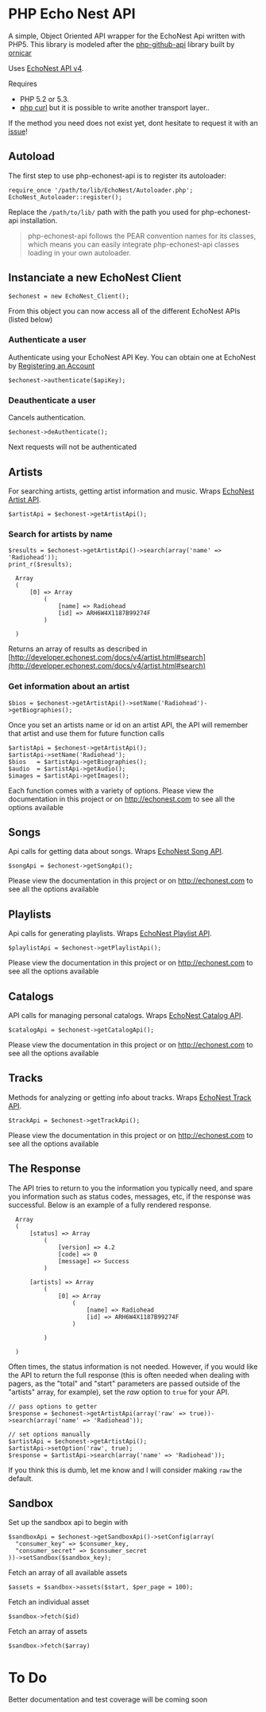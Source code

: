 # PHP Echo Nest API

A simple, Object Oriented API wrapper for the EchoNest Api written with PHP5.
This library is modeled after the [php-github-api](https://github.com/ornicar/php-github-api) library built by [ornicar](https://github.com/ornicar)

Uses [EchoNest API v4](http://developer.echonest.com/docs/v4/).

Requires

 * PHP 5.2 or 5.3.
 * [php curl](http://php.net/manual/en/book.curl.php) but it is possible to write another transport layer..

If the method you need does not exist yet, dont hesitate to request it with an [issue](http://github.com/bshaffer/php-echonest-api/issues)!

## Autoload

The first step to use php-echonest-api is to register its autoloader:

    require_once '/path/to/lib/EchoNest/Autoloader.php';
    EchoNest_Autoloader::register();

Replace the `/path/to/lib/` path with the path you used for php-echonest-api installation.

> php-echonest-api follows the PEAR convention names for its classes, which means you can easily integrate php-echonest-api classes loading in your own autoloader.

## Instanciate a new EchoNest Client

    $echonest = new EchoNest_Client();

From this object you can now access all of the different EchoNest APIs (listed below)

### Authenticate a user

Authenticate using your EchoNest API Key.  You can obtain one at EchoNest by [Registering an Account](http://developer.echonest.com/account/register)

    $echonest->authenticate($apiKey);

### Deauthenticate a user

Cancels authentication.

    $echonest->deAuthenticate();

Next requests will not be authenticated

## Artists

For searching artists, getting artist information and music.
Wraps [EchoNest Artist API](http://developer.echonest.com/docs/v4/artist.html).

    $artistApi = $echonest->getArtistApi();

### Search for artists by name

    $results = $echonest->getArtistApi()->search(array('name' => 'Radiohead'));
    print_r($results);

      Array
      (
          [0] => Array
              (
                  [name] => Radiohead
                  [id] => ARH6W4X1187B99274F
              )

      )

Returns an array of results as described in [http://developer.echonest.com/docs/v4/artist.html#search](http://developer.echonest.com/docs/v4/artist.html#search)

### Get information about an artist

    $bios = $echonest->getArtistApi()->setName('Radiohead')->getBiographies();

Once you set an artists name or id on an artist API, the API will remember that artist and use them for future function calls

    $artistApi = $echonest->getArtistApi();
    $artistApi->setName('Radiohead');
    $bios   = $artistApi->getBiographies();
    $audio  = $artistApi->getAudio();
    $images = $artistApi->getImages();

Each function comes with a variety of options.  Please view the documentation in this project or on http://echonest.com to see all the options available

## Songs

Api calls for getting data about songs.
Wraps [EchoNest Song API](http://developer.echonest.com/docs/v4/song.html).

    $songApi = $echonest->getSongApi();

Please view the documentation in this project or on http://echonest.com to see all the options available

## Playlists

Api calls for generating playlists.
Wraps [EchoNest Playlist API](http://developer.echonest.com/docs/v4/playlist.html).

    $playlistApi = $echonest->getPlaylistApi();

Please view the documentation in this project or on http://echonest.com to see all the options available

## Catalogs

API calls for managing personal catalogs.
Wraps [EchoNest Catalog API](http://developer.echonest.com/docs/v4/catalog.html).

    $catalogApi = $echonest->getCatalogApi();

Please view the documentation in this project or on http://echonest.com to see all the options available

## Tracks

Methods for analyzing or getting info about tracks.
Wraps [EchoNest Track API](http://developer.echonest.com/docs/v4/track.html).

    $trackApi = $echonest->getTrackApi();

Please view the documentation in this project or on http://echonest.com to see all the options available

## The Response

The API tries to return to you the information you typically need, and spare you information such as status codes, messages, etc, if
the response was successful.  Below is an example of a fully rendered response.

      Array
      (
          [status] => Array
              (
                  [version] => 4.2
                  [code] => 0
                  [message] => Success
              )

          [artists] => Array
              (
                  [0] => Array
                      (
                          [name] => Radiohead
                          [id] => ARH6W4X1187B99274F
                      )

              )

      )

Often times, the status information is not needed.  However, if you would like the API to return the full response (this is often
needed when dealing with pagers, as the "total" and "start" parameters are passed outside of the "artists" array, for example),
set the *raw* option to `true` for your API.

    // pass options to getter
    $response = $echonest->getArtistApi(array('raw' => true))->search(array('name' => 'Radiohead'));

    // set options manually
    $artistApi = $echonest->getArtistApi();
    $artistApi->setOption('raw', true);
    $response = $artistApi->search(array('name' => 'Radiohead'));
    
If you think this is dumb, let me know and I will consider making `raw` the default.

## Sandbox

Set up the sandbox api to begin with

    $sandboxApi = $echonest->getSandboxApi()->setConfig(array(
      "consumer_key" => $consumer_key,
      "consumer_secret" => $consumer_secret
    ))->setSandbox($sandbox_key);

Fetch an array of all available assets

    $assets = $sandbox->assets($start, $per_page = 100);

Fetch an individual asset

    $sandbox->fetch($id)

Fetch an array of assets

    $sandbox->fetch($array)





# To Do

Better documentation and test coverage will be coming soon